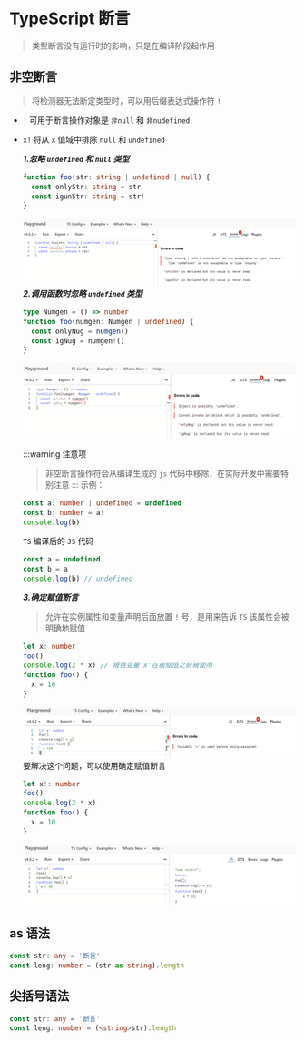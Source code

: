 # TypeScript 断言

> 类型断言没有运行时的影响，只是在编译阶段起作用

## 非空断言

> 将检测器无法断定类型时，可以用后缀表达式操作符 `!`

- `!` 可用于断言操作对象是 `非null` 和 `非nudefined`
- `x!` 将从 `x` 值域中排除 `null` 和 `undefined`

  ***1.忽略 `undefined` 和 `null` 类型***

  ```ts
  function foo(str: string | undefined | null) {
    const onlyStr: string = str
    const igunStr: string = str!
  }
  ```

  ![run](./images/assert/sert_!.png)
  ***2.调用函数时忽略 `undefined` 类型***

  ```ts
  type Numgen = () => number
  function foo(numgen: Numgen | undefined) {
    const onlyNug = numgen()
    const igNug = numgen!()
  }
  ```

  ![run](./images/assert/sert_f!.png)

  :::warning 注意项
  > 非空断言操作符会从编译生成的 `js` 代码中移除，在实际开发中需要特别注意
  :::
  示例：

  ```ts
  const a: number | undefined = undefined
  const b: number = a!
  console.log(b)
  ```

  `TS` 编译后的 `JS` 代码

  ```js
  const a = undefined
  const b = a
  console.log(b) // undefined
  ```

  ***3.确定赋值断言***
  > 允许在实例属性和变量声明后面放置 `!` 号，是用来告诉 `TS` 该属性会被明确地赋值

  ```ts
  let x: number
  foo()
  console.log(2 * x) // 报错变量'x'在被赋值之前被使用
  function foo() {
    x = 10
  }
  ```

  ![run](./images/assert/sert_befor!.png)
  要解决这个问题，可以使用确定赋值断言

  ```ts
  let x!: number
  foo()
  console.log(2 * x)
  function foo() {
    x = 10
  }
  ```

  ![run](./images/assert/sert_ok!.png)

## as 语法

```ts
const str: any = '断言'
const leng: number = (str as string).length
```

## 尖括号语法

```ts
const str: any = '断言'
const leng: number = (<string>str).length
```
